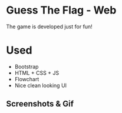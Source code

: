 # Guess The Flag - Web
The game is developed just for fun!

# Used
- Bootstrap
- HTML + CSS + JS
- Flowchart
- Nice clean looking UI

## Screenshots & Gif

